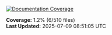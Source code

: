<!-- Documentation Coverage Badge - Auto-generated by pre-commit hook -->
[![Documentation Coverage](https://img.shields.io/badge/Documentation%20Coverage-1.2%25-red?style=for-the-badge&logo=gitbook&logoColor=white)](./documentation-coverage-report.html)

**Coverage:** 1.2% (6/510 files)  
**Last Updated:** 2025-07-09 08:51:05 UTC
